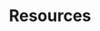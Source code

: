 ---
title: Resources
title_meta: "Resources for PRODUCT NAME"
description: "Resources and other information related to PRODUCT NAME, including videos, blog posts, community posts, customer stories, and press releases."
tab_group_main:
    weight: 40
aliases: []
---